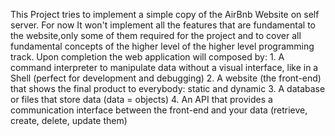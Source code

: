This Project tries to implement a simple copy of the AirBnb Website on self server.
For now It won't implement all the features that are fundamental to the website,only some of them required for the project and to cover all fundamental concepts of the higher level of the higher level programming track.
Upon completion the web application will composed by:
	1. A command interpreter to manipulate data without a visual interface, like in a Shell (perfect for   development and debugging)
	2. A website (the front-end) that shows the final product to everybody: static and dynamic
	3. A database or files that store data (data = objects)
	4. An API that provides a communication interface between the front-end and your data (retrieve, create, delete, update them)
